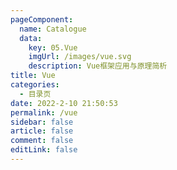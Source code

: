```yaml
---
pageComponent:
  name: Catalogue
  data:
    key: 05.Vue
    imgUrl: /images/vue.svg
    description: Vue框架应用与原理简析
title: Vue
categories:
  - 目录页
date: 2022-2-10 21:50:53
permalink: /vue
sidebar: false
article: false
comment: false
editLink: false
---
```

